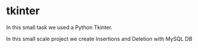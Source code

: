 # tkinter
In this small task we used a Python Tkinter. 

In this small scale project we create Insertions and Deletion with MySQL DB
